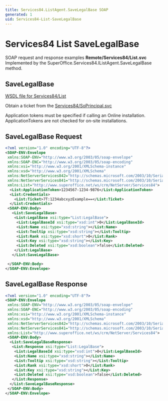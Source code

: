 ```yaml
---
title: Services84.ListAgent.SaveLegalBase SOAP
generated: 1
uid: Services84-List-SaveLegalBase
---
```


# Services84 List SaveLegalBase

SOAP request and response examples **Remote/Services84/List.svc**
Implemented by the <see cref="M:SuperOffice.Services84.IListAgent.SaveLegalBase">SuperOffice.Services84.IListAgent.SaveLegalBase</see> method.

## SaveLegalBase

[WSDL file for Services84/List](../Services84-List.md)

Obtain a ticket from the [Services84/SoPrincipal.svc](../SoPrincipal/index.md)

Application tokens must be specified if calling an Online installation. ApplicationTokens are not checked for on-site installations.

## SaveLegalBase Request

```xml
<?xml version="1.0" encoding="UTF-8"?>
<SOAP-ENV:Envelope
 xmlns:SOAP-ENV="http://www.w3.org/2003/05/soap-envelope"
 xmlns:SOAP-ENC="http://www.w3.org/2003/05/soap-encoding"
 xmlns:xsi="http://www.w3.org/2001/XMLSchema-instance"
 xmlns:xsd="http://www.w3.org/2001/XMLSchema"
 xmlns:NetServerServices842="http://schemas.microsoft.com/2003/10/Serialization/Arrays"
 xmlns:NetServerServices841="http://schemas.microsoft.com/2003/10/Serialization/"
 xmlns:List="http://www.superoffice.net/ws/crm/NetServer/Services84">
  <List:ApplicationToken>1234567-1234-9876</List:ApplicationToken>
  <List:Credentials>
    <List:Ticket>7T:1234abcxyzExample==</List:Ticket>
  </List:Credentials>
 <SOAP-ENV:Body>
   <List:SaveLegalBase>
    <List:LegalBase xsi:type="List:LegalBase">
     <List:LegalBaseId xsi:type="xsd:int">0</List:LegalBaseId>
     <List:Name xsi:type="xsd:string"></List:Name>
     <List:Tooltip xsi:type="xsd:string"></List:Tooltip>
     <List:Rank xsi:type="xsd:short">0</List:Rank>
     <List:Key xsi:type="xsd:string"></List:Key>
     <List:Deleted xsi:type="xsd:boolean">false</List:Deleted>
    </List:LegalBase>
   </List:SaveLegalBase>

 </SOAP-ENV:Body>
</SOAP-ENV:Envelope>

```

## SaveLegalBase Response

```xml
<?xml version="1.0" encoding="UTF-8"?>
<SOAP-ENV:Envelope
 xmlns:SOAP-ENV="http://www.w3.org/2003/05/soap-envelope"
 xmlns:SOAP-ENC="http://www.w3.org/2003/05/soap-encoding"
 xmlns:xsi="http://www.w3.org/2001/XMLSchema-instance"
 xmlns:xsd="http://www.w3.org/2001/XMLSchema"
 xmlns:NetServerServices842="http://schemas.microsoft.com/2003/10/Serialization/Arrays"
 xmlns:NetServerServices841="http://schemas.microsoft.com/2003/10/Serialization/"
 xmlns:List="http://www.superoffice.net/ws/crm/NetServer/Services84">
 <SOAP-ENV:Body>
  <List:SaveLegalBaseResponse>
   <List:Response xsi:type="List:LegalBase">
    <List:LegalBaseId xsi:type="xsd:int">0</List:LegalBaseId>
    <List:Name xsi:type="xsd:string"></List:Name>
    <List:Tooltip xsi:type="xsd:string"></List:Tooltip>
    <List:Rank xsi:type="xsd:short">0</List:Rank>
    <List:Key xsi:type="xsd:string"></List:Key>
    <List:Deleted xsi:type="xsd:boolean">false</List:Deleted>
   </List:Response>
  </List:SaveLegalBaseResponse>
 </SOAP-ENV:Body>
</SOAP-ENV:Envelope>

```

